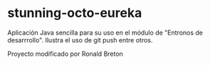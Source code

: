 # stunning-octo-eureka

Aplicación Java sencilla para su uso en el módulo de "Entronos de desarrrollo".
Ilustra el uso de git push entre otros.

Proyecto modificado por Ronald Breton
